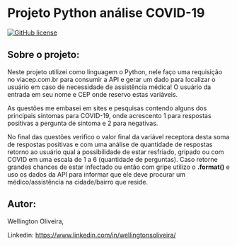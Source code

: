 # Projeto Python análise COVID-19
[![GitHub license](https://img.shields.io/github/license/WellingtonOliveira95/questionario_covid)](https://github.com/WellingtonOliveira95/questionario_covid/blob/master/LICENSE)

## Sobre o projeto:
Neste projeto utilizei como linguagem o Python, nele faço uma requisição no viacep.com.br para consumir a API e gerar um dado para localizar o usuário em caso de necessidade de assistência médica!
O usuário da entrada em seu nome e CEP onde reservo estas variáveis.

As questões me embasei em sites e pesquisas contendo alguns dos principais sintomas para COVID-19, onde acrescento 1 para respostas positivas a pergunta de sintoma e 2 para negativas.

No final das questões verifico o valor final da variável receptora desta soma de respostas positivas e com uma análise de quantidade de respostas retorno ao usuário qual a possibilidade de estar resfriado, gripado ou com COVID em uma escala de 1 a 6 (quantidade de perguntas).
Caso retorne grandes chances de estar infectado ou então com gripe utilizo o **.format()** e uso os dados da API para informar que ele deve procurar um médico/assistência na cidade/bairro que reside.

## Autor:
Wellington Oliveira,

Linkedin: https://www.linkedin.com/in/wellingtonsoliveira/
